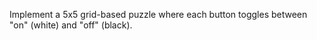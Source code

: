  Implement a 5x5 grid-based puzzle where each button toggles between "on" (white) and "off" (black).
